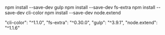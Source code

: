 npm install --save-dev gulp
npm install --save-dev fs-extra
npm install --save-dev cli-color
npm install --save-dev node.extend

"cli-color": "^1.1.0",
"fs-extra": "^0.30.0",
"gulp": "^3.9.1",
"node.extend": "^1.1.6"